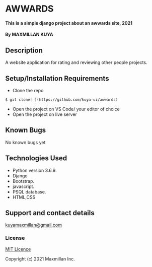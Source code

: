 # AWWARDS

#### This is a simple django project about an awwards site, 2021

#### By MAXMILLAN KUYA

## Description

A website application for rating and reviewing other people projects.

## Setup/Installation Requirements

* Clone the repo
```
$ git clone[ ](https://github.com/kuya-ui/awwards)
```
* Open  the project on VS Code/ your editor of choice
* Open the project on live server

## Known Bugs
No known bugs yet

## Technologies Used

* Python version 3.6.9.
* Django
* Bootstrap.
* javascript.
* PSQL database.
* HTML,CSS

## Support and contact details

kuyamaxmillan@gmail.com

### License

[MIT Licence](https://choosealicense.com/licenses/mit/)

Copyright (c) 2021 Maxmillan Inc.
